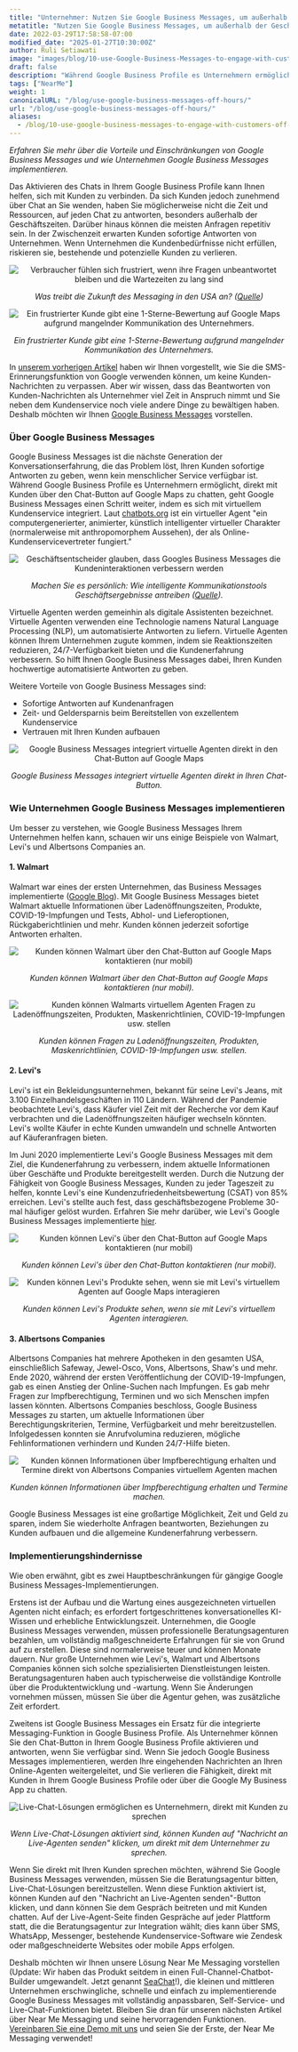 ```yaml
---
title: "Unternehmer: Nutzen Sie Google Business Messages, um außerhalb der Geschäftszeiten mit Kunden zu interagieren!"
metatitle: "Nutzen Sie Google Business Messages, um außerhalb der Geschäftszeiten mit Kunden zu interagieren!"
date: 2022-03-29T17:58:58-07:00
modified_date: "2025-01-27T10:30:00Z"
author: Ruli Setiawati
image: "images/blog/10-use-Google-Business-Messages-to-engage-with-customers-off-hours/thumbnail.png"
draft: false
description: "Während Google Business Profile es Unternehmern ermöglicht, direkt mit Kunden zu chatten, ermöglicht Google Business Messages die Integration mit virtuellem Kundenservice."
tags: ["NearMe"]
weight: 1
canonicalURL: "/blog/use-google-business-messages-off-hours/"
url: "/blog/use-google-business-messages-off-hours/"
aliases:
  - /blog/10-use-google-business-messages-to-engage-with-customers-off-hours/
---
```


*Erfahren Sie mehr über die Vorteile und Einschränkungen von Google Business Messages und wie Unternehmen Google Business Messages implementieren.*

Das Aktivieren des Chats in Ihrem Google Business Profile kann Ihnen helfen, sich mit Kunden zu verbinden. Da sich Kunden jedoch zunehmend über Chat an Sie wenden, haben Sie möglicherweise nicht die Zeit und Ressourcen, auf jeden Chat zu antworten, besonders außerhalb der Geschäftszeiten. Darüber hinaus können die meisten Anfragen repetitiv sein. In der Zwischenzeit erwarten Kunden sofortige Antworten von Unternehmen. Wenn Unternehmen die Kundenbedürfnisse nicht erfüllen, riskieren sie, bestehende und potenzielle Kunden zu verlieren.

<center>
<img src="/images/blog/10-use-Google-Business-Messages-to-engage-with-customers-off-hours/1-stats.png" alt="Verbraucher fühlen sich frustriert, wenn ihre Fragen unbeantwortet bleiben und die Wartezeiten zu lang sind"/>

*Was treibt die Zukunft des Messaging in den USA an? ([Quelle](https://developers.google.com/business-communications/business-messages/files/us-business-messages-infographic.pdf))*
</center>

<center>
<img src="/images/blog/10-use-Google-Business-Messages-to-engage-with-customers-off-hours/2-one_star.png" alt="Ein frustrierter Kunde gibt eine 1-Sterne-Bewertung auf Google Maps aufgrund mangelnder Kommunikation des Unternehmers."/>

*Ein frustrierter Kunde gibt eine 1-Sterne-Bewertung aufgrund mangelnder Kommunikation des Unternehmers.*
</center>

In [unserem vorherigen Artikel](https://seasalt.ai/blog/9-enable-chat-on-google-maps/) haben wir Ihnen vorgestellt, wie Sie die SMS-Erinnerungsfunktion von Google verwenden können, um keine Kunden-Nachrichten zu verpassen. Aber wir wissen, dass das Beantworten von Kunden-Nachrichten als Unternehmer viel Zeit in Anspruch nimmt und Sie neben dem Kundenservice noch viele andere Dinge zu bewältigen haben. Deshalb möchten wir Ihnen [Google Business Messages](https://businessmessages.google/) vorstellen.

### Über Google Business Messages

Google Business Messages ist die nächste Generation der Konversationserfahrung, die das Problem löst, Ihren Kunden sofortige Antworten zu geben, wenn kein menschlicher Service verfügbar ist. Während Google Business Profile es Unternehmern ermöglicht, direkt mit Kunden über den Chat-Button auf Google Maps zu chatten, geht Google Business Messages einen Schritt weiter, indem es sich mit virtuellem Kundenservice integriert. Laut [chatbots.org](https://www.google.com/url?q=https://www.chatbots.org/virtual_agent/&sa=D&source=docs&ust=1648605707733291&usg=AOvVaw1v4dJFgDD-5SmpSNZBu3J6) ist ein virtueller Agent "ein computergenerierter, animierter, künstlich intelligenter virtueller Charakter (normalerweise mit anthropomorphem Aussehen), der als Online-Kundenservicevertreter fungiert."

<center>
<img src="/images/blog/10-use-Google-Business-Messages-to-engage-with-customers-off-hours/3-stats.png" alt="Geschäftsentscheider glauben, dass Googles Business Messages die Kundeninteraktionen verbessern werden"/>

*Machen Sie es persönlich: Wie intelligente Kommunikationstools Geschäftsergebnisse antreiben ([Quelle](https://services.google.com/fh/files/misc/how_smart_communication_tools_drive_business_results.pdf)).*
</center>

Virtuelle Agenten werden gemeinhin als digitale Assistenten bezeichnet. Virtuelle Agenten verwenden eine Technologie namens Natural Language Processing (NLP), um automatisierte Antworten zu liefern. Virtuelle Agenten können Ihrem Unternehmen zugute kommen, indem sie Reaktionszeiten reduzieren, 24/7-Verfügbarkeit bieten und die Kundenerfahrung verbessern. So hilft Ihnen Google Business Messages dabei, Ihren Kunden hochwertige automatisierte Antworten zu geben.

Weitere Vorteile von Google Business Messages sind:
- Sofortige Antworten auf Kundenanfragen
- Zeit- und Geldersparnis beim Bereitstellen von exzellentem Kundenservice
- Vertrauen mit Ihren Kunden aufbauen

<center>
<img src="/images/blog/10-use-Google-Business-Messages-to-engage-with-customers-off-hours/4-GBM_bridgepoint_runners.png" alt="Google Business Messages integriert virtuelle Agenten direkt in den Chat-Button auf Google Maps"/>

*Google Business Messages integriert virtuelle Agenten direkt in Ihren Chat-Button.*
</center>

### Wie Unternehmen Google Business Messages implementieren

Um besser zu verstehen, wie Google Business Messages Ihrem Unternehmen helfen kann, schauen wir uns einige Beispiele von Walmart, Levi's und Albertsons Companies an.

#### 1. Walmart

Walmart war eines der ersten Unternehmen, das Business Messages implementierte ([Google Blog](https://blog.google/products/maps/now-sending-business-messages-google-maps-and-search/)). Mit Google Business Messages bietet Walmart aktuelle Informationen über Ladenöffnungszeiten, Produkte, COVID-19-Impfungen und Tests, Abhol- und Lieferoptionen, Rückgaberichtlinien und mehr. Kunden können jederzeit sofortige Antworten erhalten.

<center>
<img src="/images/blog/10-use-Google-Business-Messages-to-engage-with-customers-off-hours/5-walmart_chat.png" alt="Kunden können Walmart über den Chat-Button auf Google Maps kontaktieren (nur mobil)"/>

*Kunden können Walmart über den Chat-Button auf Google Maps kontaktieren (nur mobil).*
</center>

<center>
<img src="/images/blog/10-use-Google-Business-Messages-to-engage-with-customers-off-hours/6-walmart_va.png" alt="Kunden können Walmarts virtuellem Agenten Fragen zu Ladenöffnungszeiten, Produkten, Maskenrichtlinien, COVID-19-Impfungen usw. stellen"/>

*Kunden können Fragen zu Ladenöffnungszeiten, Produkten, Maskenrichtlinien, COVID-19-Impfungen usw. stellen.*
</center>

#### 2. Levi's

Levi's ist ein Bekleidungsunternehmen, bekannt für seine Levi's Jeans, mit 3.100 Einzelhandelsgeschäften in 110 Ländern. Während der Pandemie beobachtete Levi's, dass Käufer viel Zeit mit der Recherche vor dem Kauf verbrachten und die Ladenöffnungszeiten häufiger wechseln könnten. Levi's wollte Käufer in echte Kunden umwandeln und schnelle Antworten auf Käuferanfragen bieten.

Im Juni 2020 implementierte Levi's Google Business Messages mit dem Ziel, die Kundenerfahrung zu verbessern, indem aktuelle Informationen über Geschäfte und Produkte bereitgestellt werden. Durch die Nutzung der Fähigkeit von Google Business Messages, Kunden zu jeder Tageszeit zu helfen, konnte Levi's eine Kundenzufriedenheitsbewertung (CSAT) von 85% erreichen. Levi's stellte auch fest, dass geschäftsbezogene Probleme 30-mal häufiger gelöst wurden. Erfahren Sie mehr darüber, wie Levi's Google Business Messages implementierte [hier](https://developers.google.com/business-communications/business-messages/files/levis-case-study.pdf).

<center>
<img src="/images/blog/10-use-Google-Business-Messages-to-engage-with-customers-off-hours/7-levi_chat.png" alt="Kunden können Levi's über den Chat-Button auf Google Maps kontaktieren (nur mobil)"/>

*Kunden können Levi's über den Chat-Button kontaktieren (nur mobil).*
</center>

<center>
<img src="/images/blog/10-use-Google-Business-Messages-to-engage-with-customers-off-hours/8-levi_va.png" alt="Kunden können Levi's Produkte sehen, wenn sie mit Levi's virtuellem Agenten auf Google Maps interagieren"/>

*Kunden können Levi's Produkte sehen, wenn sie mit Levi's virtuellem Agenten interagieren.*
</center>

#### 3. Albertsons Companies

Albertsons Companies hat mehrere Apotheken in den gesamten USA, einschließlich Safeway, Jewel-Osco, Vons, Albertsons, Shaw's und mehr. Ende 2020, während der ersten Veröffentlichung der COVID-19-Impfungen, gab es einen Anstieg der Online-Suchen nach Impfungen. Es gab mehr Fragen zur Impfberechtigung, Terminen und wo sich Menschen impfen lassen könnten. Albertsons Companies beschloss, Google Business Messages zu starten, um aktuelle Informationen über Berechtigungskriterien, Termine, Verfügbarkeit und mehr bereitzustellen. Infolgedessen konnten sie Anrufvolumina reduzieren, mögliche Fehlinformationen verhindern und Kunden 24/7-Hilfe bieten.

<center>
<img src="/images/blog/10-use-Google-Business-Messages-to-engage-with-customers-off-hours/9-albertsons_chat.png" alt="Kunden können Informationen über Impfberechtigung erhalten und Termine direkt von Albertsons Companies virtuellem Agenten machen"/>

*Kunden können Informationen über Impfberechtigung erhalten und Termine machen.*
</center>

Google Business Messages ist eine großartige Möglichkeit, Zeit und Geld zu sparen, indem Sie wiederholte Anfragen beantworten, Beziehungen zu Kunden aufbauen und die allgemeine Kundenerfahrung verbessern.

### Implementierungshindernisse

Wie oben erwähnt, gibt es zwei Hauptbeschränkungen für gängige Google Business Messages-Implementierungen.

Erstens ist der Aufbau und die Wartung eines ausgezeichneten virtuellen Agenten nicht einfach; es erfordert fortgeschrittenes konversationelles KI-Wissen und erhebliche Entwicklungszeit. Unternehmen, die Google Business Messages verwenden, müssen professionelle Beratungsagenturen bezahlen, um vollständig maßgeschneiderte Erfahrungen für sie von Grund auf zu erstellen. Diese sind normalerweise teuer und können Monate dauern. Nur große Unternehmen wie Levi's, Walmart und Albertsons Companies können sich solche spezialisierten Dienstleistungen leisten. Beratungsagenturen haben auch typischerweise die vollständige Kontrolle über die Produktentwicklung und -wartung. Wenn Sie Änderungen vornehmen müssen, müssen Sie über die Agentur gehen, was zusätzliche Zeit erfordert.

Zweitens ist Google Business Messages ein Ersatz für die integrierte Messaging-Funktion in Google Business Profile. Als Unternehmer können Sie den Chat-Button in Ihrem Google Business Profile aktivieren und antworten, wenn Sie verfügbar sind. Wenn Sie jedoch Google Business Messages implementieren, werden Ihre eingehenden Nachrichten an Ihren Online-Agenten weitergeleitet, und Sie verlieren die Fähigkeit, direkt mit Kunden in Ihrem Google Business Profile oder über die Google My Business App zu chatten.

<center>
<img src="/images/blog/10-use-Google-Business-Messages-to-engage-with-customers-off-hours/10-live_agent.png" alt="Live-Chat-Lösungen ermöglichen es Unternehmern, direkt mit Kunden zu sprechen"/>

*Wenn Live-Chat-Lösungen aktiviert sind, können Kunden auf "Nachricht an Live-Agenten senden" klicken, um direkt mit dem Unternehmer zu sprechen.*
</center>

Wenn Sie direkt mit Ihren Kunden sprechen möchten, während Sie Google Business Messages verwenden, müssen Sie die Beratungsagentur bitten, Live-Chat-Lösungen bereitzustellen. Wenn diese Funktion aktiviert ist, können Kunden auf den "Nachricht an Live-Agenten senden"-Button klicken, und dann können Sie dem Gespräch beitreten und mit Kunden chatten. Auf der Live-Agent-Seite finden Gespräche auf jeder Plattform statt, die die Beratungsagentur zur Integration wählt; dies kann über SMS, WhatsApp, Messenger, bestehende Kundenservice-Software wie Zendesk oder maßgeschneiderte Websites oder mobile Apps erfolgen.

Deshalb möchten wir Ihnen unsere Lösung Near Me Messaging vorstellen (Update: Wir haben das Produkt seitdem in einen Full-Channel-Chatbot-Builder umgewandelt. Jetzt genannt [SeaChat](https://chat.seasalt.ai/?utm_source=blog)!), die kleinen und mittleren Unternehmen erschwingliche, schnelle und einfach zu implementierende Google Business Messages mit vollständig anpassbaren, Self-Service- und Live-Chat-Funktionen bietet. Bleiben Sie dran für unseren nächsten Artikel über Near Me Messaging und seine hervorragenden Funktionen. [Vereinbaren Sie eine Demo mit uns](https://meetings.hubspot.com/seasalt-ai/seasalt-meeting) und seien Sie der Erste, der Near Me Messaging verwendet!
